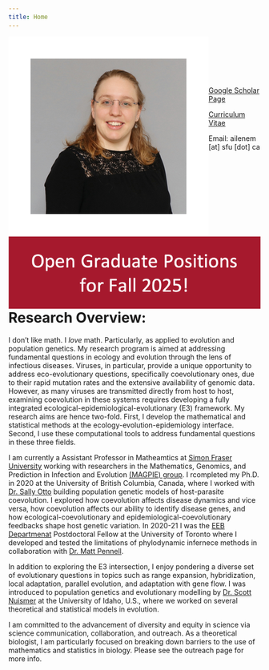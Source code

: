 ```yaml
---
title: Home
---
```

<img align="left" src="people/Ailene2.png" alt="Ailene MacPherson">
<br/><br/> <br/><br/><br/>

[Google Scholar Page](https://scholar.google.ca/citations?user=U18mYXQAAAAJ&hl=en "Google Scholar") 

[Curriculum Vitae](CV.pdf)

Email: ailenem [at] sfu [dot] ca

<br/>
<img align="right" src="recruiting.png" alt="Recruiting">
<br/><br/><br/><br/>

# Research Overview:

I don’t like math. I *love* math. Particularly, as applied to evolution and population genetics. 
My research program is aimed at addressing fundamental questions in ecology and evolution through the lens of infectious diseases. Viruses, in particular, provide a unique opportunity to address eco-evolutionary questions, specifically coevolutionary ones, due to their rapid mutation rates and the extensive availability of genomic data.  However, as many viruses are transmitted directly from host to host, examining coevolution in these systems requires developing a fully integrated ecological-epidemiological-evolutionary (E3) framework.  My research aims are hence two-fold. First, I develop the mathematical and statistical methods at the ecology-evolution-epidemiology interface. Second, I use these computational tools to address fundamental questions in these three fields.

I am currently a Assistant Professor in Matheamtics at [Simon Fraser University](http://www.sfu.ca/math.html) working with researchers in the Mathematics, Genomics, and Prediction in Infection and Evolution [(MAGPIE) group](https://www.sfu.ca/magpie.html). I rcompleted my Ph.D. in 2020 at the University of British Columbia, Canada, where I worked with [Dr. Sally Otto](https://www.zoology.ubc.ca/~otto/) building population genetic models of host-parasite coevolution.  I explored how coevolution affects disease dynamics and vice versa, how coevolution affects our ability to identify disease genes, and how ecological-coevolutionary and epidemiological-coevolutionary feedbacks shape host genetic variation. In 2020-21 I was the [EEB Departmenat](https://eeb.utoronto.ca/) Postdoctoral Fellow at the University of Toronto where I developed and tested the limitations of phylodynamic infernece methods in collaboration with [Dr. Matt Pennell](https://mwpennell.ca/about/). 

In addition to exploring the E3 intersection, I enjoy pondering a diverse set of evolutionary questions in topics such as range expansion, hybridization, local adaptation, parallel evolution, and adaptation with gene flow. I was introduced to population genetics and evolutionary modelling by [Dr. Scott Nuismer](https://www.leeef.org/) at the University of Idaho, U.S., where we worked on several theoretical and statistical models in evolution.

I am committed to the advancement of diversity and equity in science via science communication, collaboration, and outreach.  As a theoretical biologist, I am particularly focused on breaking down barriers to the use of mathematics and statistics in biology.  Please see the outreach page for more info.
